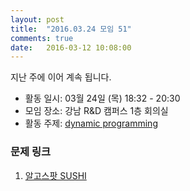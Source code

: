 ```yaml
---
layout: post
title:  "2016.03.24 모임 51"
comments: true
date:   2016-03-12 10:08:00
---
```


지난 주에 이어 계속 됩니다.<br>

- 활동 일시: 03월 24일 (목) 18:32 - 20:30
- 모임 장소: 강남 R&D 캠퍼스 1층 회의실
- 활동 주제: [dynamic programming](https://en.wikipedia.org/wiki/Dynamic_programming)

### 문제 링크

1. [알고스팟 SUSHI](https://www.algospot.com/judge/problem/read/SUSHI)


